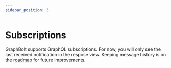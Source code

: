 ```yaml
---
sidebar_position: 3
---
```


# Subscriptions

GraphBolt supports GraphQL subscriptions. For now, you will only see the last received notification in the respose view. Keeping message history is on the [roadmap](https://github.com/orgs/graphboltdev/projects/1/views/1?filterQuery=subsc&pane=issue&itemId=11954314) for future improvements.
